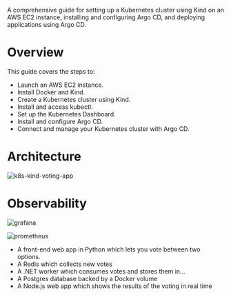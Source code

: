 
A comprehensive guide for setting up a Kubernetes cluster using Kind on an AWS EC2 instance, installing and configuring Argo CD, and deploying applications using Argo CD.

<h1>Overview</h1>
This guide covers the steps to:
<ul>
<li>Launch an AWS EC2 instance.</li>
<li>Install Docker and Kind.</li>
<li>Create a Kubernetes cluster using Kind.</li>
<li>Install and access kubectl.</li>
<li>Set up the Kubernetes Dashboard.</li>
<li>Install and configure Argo CD.</li>
<li>Connect and manage your Kubernetes cluster with Argo CD.</li>
</ul>

<h1>Architecture</h1>

![k8s-kind-voting-app](https://github.com/user-attachments/assets/abad637e-c59a-4e6f-8638-30258278e1a3)


<h1>Observability</h1>

![grafana](https://github.com/user-attachments/assets/d33a47c8-a2ab-420f-8f46-6f6c450ca881)

![prometheus](https://github.com/user-attachments/assets/0f0b30e9-25c4-43c6-af32-9df7f2999c3a)


<ul>
<li>A front-end web app in Python which lets you vote between two options.</li>
<li>A Redis which collects new votes</li>
<li>A .NET worker which consumes votes and stores them in…</li>
<li>A Postgres database backed by a Docker volume</li>
<li>A Node.js web app which shows the results of the voting in real time</li>
</ul>
